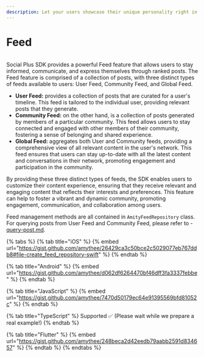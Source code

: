 ```yaml
---
description: Let your users showcase their unique personality right in their timelines.
---
```


# Feed

<figure><img src="../../../.gitbook/assets/image (120).png" alt=""><figcaption></figcaption></figure>

Social Plus SDK provides a powerful Feed feature that allows users to stay informed, communicate, and express themselves through ranked posts. The Feed feature is comprised of a collection of posts, with three distinct types of feeds available to users: User Feed, Community Feed, and Global Feed.

* **User Feed:** provides a collection of posts that are curated for a user's timeline. This feed is tailored to the individual user, providing relevant posts that they generate.
* **Community Feed:** on the other hand, is a collection of posts generated by members of a particular community. This feed allows users to stay connected and engaged with other members of their community, fostering a sense of belonging and shared experience.
* **Global Feed:** aggregates both User and Community feeds, providing a comprehensive view of all relevant content in the user's network. This feed ensures that users can stay up-to-date with all the latest content and conversations in their network, promoting engagement and participation in the community.

By providing these three distinct types of feeds, the SDK enables users to customize their content experience, ensuring that they receive relevant and engaging content that reflects their interests and preferences. This feature can help to foster a vibrant and dynamic community, promoting engagement, communication, and collaboration among users.

Feed management methods are all contained in `AmityFeedRepository` class. For querying posts from User Feed and Community Feed, please refer to - [query-post.md](../posts/query-post.md "mention").&#x20;

{% tabs %}
{% tab title="iOS" %}
{% embed url="https://gist.github.com/amythee/26429ca3c50bce2c5029077eb767ddb8#file-create_feed_repository-swift" %}
{% endtab %}

{% tab title="Android" %}
{% embed url="https://gist.github.com/amythee/d062df6264470bf46dff3fa3337febbe" %}
{% endtab %}

{% tab title="JavaScript" %}
{% embed url="https://gist.github.com/amythee/7470d50179ec64e91395569bfd81052c" %}
{% endtab %}

{% tab title="TypeScript" %}
Supported ✅ (Please wait while we prepare a real example!)
{% endtab %}

{% tab title="Flutter" %}
{% embed url="https://gist.github.com/amythee/248beca2d42eedb79aabb2591d834657" %}
{% endtab %}
{% endtabs %}
